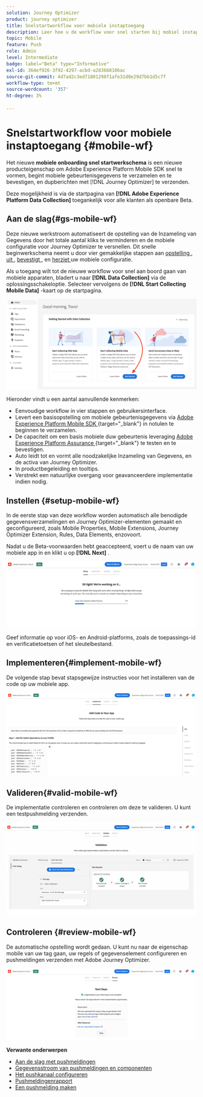 ```yaml
---
solution: Journey Optimizer
product: journey optimizer
title: Snelstartworkflow voor mobiele instaptoegang
description: Leer hoe u de workflow voor snel starten bij mobiel instappen kunt gebruiken
topic: Mobile
feature: Push
role: Admin
level: Intermediate
badge: label="Beta" type="Informative"
exl-id: 364ef926-3f92-4297-acbd-a283668106ac
source-git-commit: 4d7ad2c3ed71801298f1afe31d0e29d7bb1d5c7f
workflow-type: tm+mt
source-wordcount: '357'
ht-degree: 3%

---
```


# Snelstartworkflow voor mobiele instaptoegang {#mobile-wf}

Het nieuwe **mobiele onboarding snel startwerkschema** is een nieuwe producteigenschap om Adobe Experience Platform Mobile SDK snel te vormen, begint mobiele gebeurtenisgegevens te verzamelen en te bevestigen, en dupberichten met [!DNL Journey Optimizer] te verzenden.

Deze mogelijkheid is via de startpagina van **[!DNL Adobe Experience Platform Data Collection]** toegankelijk voor alle klanten als openbare Beta.

## Aan de slag{#gs-mobile-wf}

Deze nieuwe werkstroom automatiseert de opstelling van de Inzameling van Gegevens door het totale aantal kliks te verminderen en de mobiele configuratie voor Journey Optimizer te versnellen. Dit snelle beginwerkschema neemt u door vier gemakkelijke stappen aan [ opstelling ](##setup-mobile-wf), [ uit ](#implement-mobile-wf), [ bevestigt ](#valid-mobile-wf), en [ herziet ](#review-mobile-wf) uw mobiele configuratie.

Als u toegang wilt tot de nieuwe workflow voor snel aan boord gaan van mobiele apparaten, bladert u naar **[!DNL Data Collection]** via de oplossingsschakeloptie. Selecteer vervolgens de **[!DNL Start Collecting Mobile Data]** -kaart op de startpagina.

![](assets/mobile-wf-home.png)

Hieronder vindt u een aantal aanvullende kenmerken:

* Eenvoudige workflow in vier stappen en gebruikersinterface.
* Levert een basisopstelling om mobiele gebeurtenisgegevens via [ Adobe Experience Platform Mobile SDK ](https://developer.adobe.com/client-sdks/documentation/){target="_blank"} in notulen te beginnen te verzamelen.
* De capaciteit om een basis mobiele duw gebeurtenis leveraging [ Adobe Experience Platform Assurance ](https://experienceleague.adobe.com/docs/experience-platform/assurance/home.html){target="_blank"} te testen en te bevestigen.
* Auto leidt tot en vormt alle noodzakelijke Inzameling van Gegevens, en de activa van Journey Optimizer.
* In productbegeleiding en tooltips.
* Verstrekt een natuurlijke overgang voor geavanceerdere implementatie indien nodig.

## Instellen {#setup-mobile-wf}

In de eerste stap van deze workflow worden automatisch alle benodigde gegevensverzamelingen en Journey Optimizer-elementen gemaakt en geconfigureerd, zoals Mobile Properties, Mobile Extensions, Journey Optimizer Extension, Rules, Data Elements, enzovoort.

Nadat u de Beta-voorwaarden hebt geaccepteerd, voert u de naam van uw mobiele app in en klikt u op **[!DNL Next]** .

![](assets/mobile-wf-setup.png)

Geef informatie op voor iOS- en Android-platforms, zoals de toepassings-id en verificatietoetsen of het sleutelbestand.

## Implementeren{#implement-mobile-wf}

De volgende stap bevat stapsgewijze instructies voor het installeren van de code op uw mobiele app.

![](assets/mobile-wf-add-code.png)


## Valideren{#valid-mobile-wf}

De implementatie controleren en controleren om deze te valideren. U kunt een testpushmelding verzenden.

![](assets/mobile-wf-valid.png)


## Controleren {#review-mobile-wf}

De automatische opstelling wordt gedaan. U kunt nu naar de eigenschap mobile van uw tag gaan, uw regels of gegevenselement configureren en pushmeldingen verzenden met Adobe Journey Optimizer.

![](assets/mobile-wf-done.png)


**Verwante onderwerpen**

* [Aan de slag met pushmeldingen](../../rp_landing_pages/push-landing-page.md)
* [Gegevensstroom van pushmeldingen en componenten](push-gs.md)
* [Het pushkanaal configureren](push-configuration.md)
* [Pushmeldingenrapport](../reports/journey-global-report-cja-push.md#push-global)
* [Een pushmelding maken](create-push.md)
